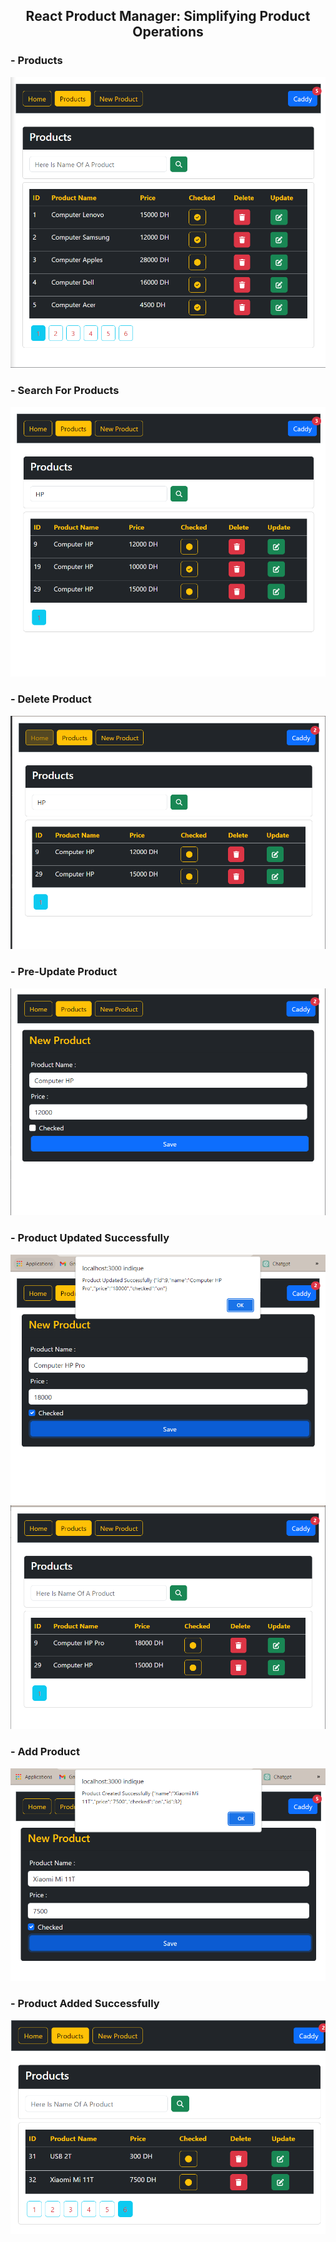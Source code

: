 <H2  style="text-align:center"> React Product Manager: Simplifying Product Operations</H2>
<H3>- Products</H3>
<img src="Captures/all%20product.PNG" alt="error">
<H3>- Search For Products </H3>
<img src="Captures/search%20product.PNG" alt="error">
<H3>- Delete Product</H3>
<img src="Captures/delete%20product.PNG" alt="error">
<H3>- Pre-Update Product</H3>
<img src="Captures/before%20update.PNG" alt="error">
<H3>- Product Updated Successfully</H3>
<img src="Captures/after%20update.PNG" alt="error">
<img src="Captures/after%20update2.PNG" alt="error">
<H3>- Add Product</H3>
<img src="Captures/add%20new%20product.PNG" alt="error">
<H3>- Product Added Successfully</H3>
<img src="Captures/add%20new%20product2.PNG" alt="error">

